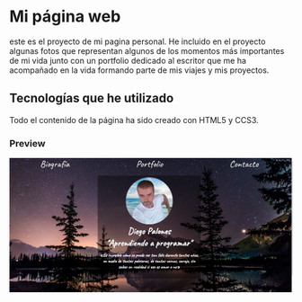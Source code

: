 # Mi página web

este es el proyecto de mi pagina personal. He incluido en el proyecto algunas fotos que representan algunos de los momentos más importantes de mi vida junto con un portfolio dedicado al escritor que me ha acompañado en la vida formando parte de mis viajes y mis proyectos.

## Tecnologías que he utilizado 

Todo el contenido de la página ha sido creado con HTML5 y CCS3.


### Preview

![Alt text](./images/home.png)